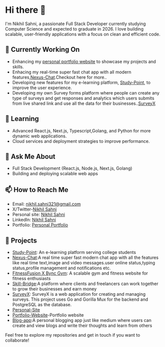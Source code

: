 # Hi there 👋

I'm Nikhil Sahni, a passionate Full Stack Developer currently studying Computer Science and expected to graduate in 2026. I love building scalable, user-friendly applications with a focus on clean and efficient code.

## 🔭 Currently Working On
- Enhancing my [personal portfolio website](https://personal-portfolio-blue-one.vercel.app/) to showcase my projects and skills.
- Enhacing my real-time super fast chat app  with all modern features,[Nexus-Chat](https://github.com/nikhilsahni7/Nexus-Chat-Backend).Checkout here for more..
- Developing new features for my e-learning platform, [Study-Point](https://study-point-nine.vercel.app/), to improve the user experience.
- Developing my own Survey forms platform where people can create any type of surveys and get responses and analytics which users submits from live shared link and use all the data for their businesses..[SurveyX](https://github.com/nikhilsahni7/SurveyX-Backend)

## 🌱 Learning
- Advanced React.js, Next.js, Typescript,Golang, and Python for more dynamic web applications.
- Cloud services and deployment strategies to improve performance.

## 💬 Ask Me About
- Full Stack Development (React.js, Node.js, Next.js, Golang)
- Building and deploying scalable web apps

## 📫 How to Reach Me
- Email: nikhil.sahni321@gmail.com
- X/Twitter-[Nikhil Sahni](https://x.com/Nikhilllsahni)
- Personal site: [Nikhil Sahni](https://nikhilsahni.me/)
- LinkedIn: [Nikhil Sahni](https://www.linkedin.com/in/nikhil-sahni-4321/)
- Portfolio: [Personal Portfolio](https://personal-portfolio-blue-one.vercel.app/)

## 📂 Projects
- [Study-Point](https://study-point-nine.vercel.app/): An e-learning platform serving college students
- [Nexus-Chat](https://github.com/nikhilsahni7/Nexus-Chat-Backend):A real time super fast modern chat app with all the features like real time text,image and video messages.user online  status,typing status,profile management and notifications etc.
- [FitnessFusion X Bync Gym](https://fitnessfusion-self.vercel.app/): A scalable gym and fitness website for fitness enthusiasts
- [Skill-Bridge](https://skill-bridg.vercel.app/):A platform where clients and freelancers can work together to grow their businesses and earn money
- [SurveyX](https://github.com/nikhilsahni7/SurveyX-Backend): SurveyX is a web application for creating and managing surveys. This project uses Go and Gorilla Mux for the backend and PostgreSQL as the database.
- [Personal-Site](https://nikhilsahni.me/)
- [Portfolio-Website](https://personal-portfolio-blue-one.vercel.app/)-Portfolio website 
- [Blog-app](https://blog-app-ten-orpin.vercel.app/):A personal blogging app just like medium where users can create and view blogs and write their thoughts and learn from others

Feel free to explore my repositories and get in touch if you want to collaborate!
